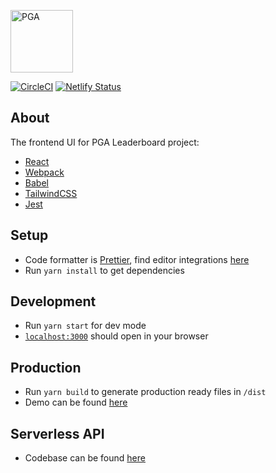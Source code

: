 <a href="https://github.com/pgahq/recruiting-react-proj" target="_blank"><img src="https://github.com/pgahq/recruiting-react-proj/raw/master/pga_logo.png" width="100" alt="PGA" /></a>

[![CircleCI](https://circleci.com/gh/cdunnnnnnn/pga-react-leaderboard.svg?style=svg)](https://circleci.com/gh/cdunnnnnnn/pga-react-leaderboard) [![Netlify Status](https://api.netlify.com/api/v1/badges/558f828b-6886-4b64-ae81-a1cbc49903f0/deploy-status)](https://app.netlify.com/sites/musing-stonebraker-18d36f/deploys)

## About

The frontend UI for PGA Leaderboard project:

- [React](https://reactjs.org/)
- [Webpack](https://webpack.js.org/)
- [Babel](https://babeljs.io/)
- [TailwindCSS](https://tailwindcss.com/)
- [Jest](https://jestjs.io/)

## Setup

- Code formatter is [Prettier](https://prettier.io/), find editor integrations [here](https://prettier.io/docs/en/editors.html)
- Run `yarn install` to get dependencies

## Development

- Run `yarn start` for dev mode
- [`localhost:3000`](localhost:3000) should open in your browser

## Production

- Run `yarn build` to generate production ready files in `/dist`
- Demo can be found [here](https://musing-stonebraker-18d36f.netlify.com/)

## Serverless API

- Codebase can be found [here](https://github.com/cdunnnnnnn/pga-react-leaderboard-api)
